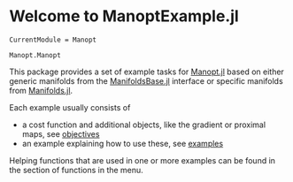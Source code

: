 # Welcome to ManoptExample.jl

```@meta
CurrentModule = Manopt
```

```@docs
Manopt.Manopt
```

This package provides a set of example tasks for [Manopt.jl](https://manoptjl.org/) based on either generic
manifolds from the [ManifoldsBase.jl](https://juliamanifolds.github.io/ManifoldsBase.jl/) interface or specific manifolds from [Manifolds.jl](https://juliamanifolds.github.io/Manifolds.jl/).

Each example usually consists of

* a cost function and additional objects, like the gradient or proximal maps, see [objectives](objectives/index.md)
* an example explaining how to use these, see [examples](examples/index.md)

Helping functions that are used in one or more examples can be found in the section of functions in the menu.